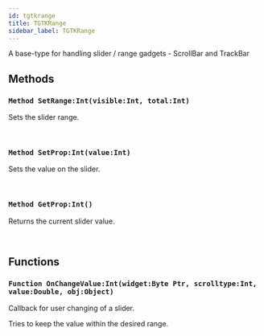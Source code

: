 ```yaml
---
id: tgtkrange
title: TGTKRange
sidebar_label: TGTKRange
---
```


A base-type for handling slider / range gadgets - ScrollBar and TrackBar


## Methods

### `Method SetRange:Int(visible:Int, total:Int)`

Sets the slider range.

<br/>

### `Method SetProp:Int(value:Int)`

Sets the value on the slider.

<br/>

### `Method GetProp:Int()`

Returns the current slider value.

<br/>

## Functions

### `Function OnChangeValue:Int(widget:Byte Ptr, scrolltype:Int, value:Double, obj:Object)`

Callback for user changing of a slider.

Tries to keep the value within the desired range.


<br/>

